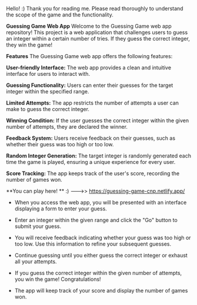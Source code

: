 Hello! :) Thank you for reading me. Please read thoroughly to understand the scope of the game and the functionality. 

**Guessing Game Web App**
Welcome to the Guessing Game web app repository! This project is a web application that challenges users to guess an integer within a certain number of tries. If they guess the correct integer, they win the game!

**Features**
The Guessing Game web app offers the following features:

**User-friendly Interface:** The web app provides a clean and intuitive interface for users to interact with.

**Guessing Functionality:** Users can enter their guesses for the target integer within the specified range.

**Limited Attempts:** The app restricts the number of attempts a user can make to guess the correct integer.

**Winning Condition:** If the user guesses the correct integer within the given number of attempts, they are declared the winner.

**Feedback System:** Users receive feedback on their guesses, such as whether their guess was too high or too low.

**Random Integer Generation:** The target integer is randomly generated each time the game is played, ensuring a unique experience for every user.

**Score Tracking:** The app keeps track of the user's score, recording the number of games won.


**You can play here! ** :) --->> https://guessing-game-cnp.netlify.app/

- When you access the web app, you will be presented with an interface displaying a form to enter your guess.

- Enter an integer within the given range and click the "Go" button to submit your guess.

- You will receive feedback indicating whether your guess was too high or too low. Use this information to refine your subsequent guesses.

- Continue guessing until you either guess the correct integer or exhaust all your attempts.

- If you guess the correct integer within the given number of attempts, you win the game! Congratulations!

- The app will keep track of your score and display the number of games won.


